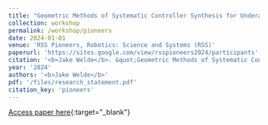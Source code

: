 ```yaml
---
title: "Geometric Methods of Systematic Controller Synthesis for Underactuated Robotic Systems"
collection: workshop
permalink: /workshop/pioneers
date: 2024-01-01
venue: 'RSS Pioneers, Robotics: Science and Systems (RSS)'
paperurl: 'https://sites.google.com/view/rsspioneers2024/participants'
citation: '<b>Jake Welde</b>. &quot;Geometric Methods of Systematic Controller Synthesis for Underactuated Robotic Systems.&quot; RSS Pioneers, Robotics: Science and Systems (RSS), 2024.'
year: '2024'
authors: '<b>Jake Welde</b>'
pdf: '/files/research_statement.pdf'
citation_key: 'pioneers'
---
```

[Access paper here](https://sites.google.com/view/rsspioneers2024/participants){:target="_blank"}

